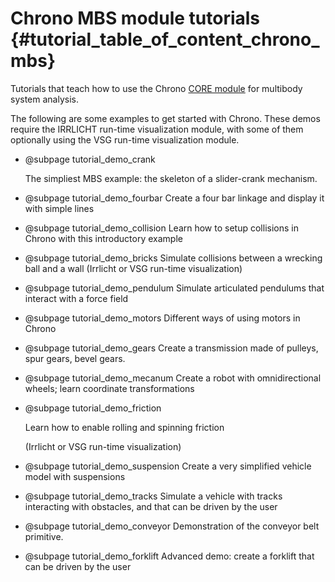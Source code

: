 Chrono MBS module tutorials         {#tutorial_table_of_content_chrono_mbs}
======================================

Tutorials that teach how to use the Chrono [CORE module](group__chrono.html) for multibody system analysis.

The following are some examples to get started with Chrono. 
These demos require the IRRLICHT run-time visualization module, with some of them optionally using the VSG run-time visualization module.

- @subpage  tutorial_demo_crank

  The simpliest MBS example: the skeleton of a slider-crank mechanism.
  
- @subpage  tutorial_demo_fourbar
  Create a four bar linkage and display it with simple lines 
  
- @subpage  tutorial_demo_collision
  Learn how to setup collisions in Chrono with this introductory example
  
- @subpage  tutorial_demo_bricks
  Simulate collisions between a wrecking ball and a wall
  (Irrlicht or VSG run-time visualization)
  
- @subpage  tutorial_demo_pendulum
  Simulate articulated pendulums that interact with a force field
  
- @subpage  tutorial_demo_motors
  Different ways of using motors in Chrono
  
- @subpage  tutorial_demo_gears
  Create a transmission made of pulleys, spur gears, bevel gears.
  
- @subpage  tutorial_demo_mecanum
  Create a robot with omnidirectional wheels; learn coordinate transformations
  
- @subpage  tutorial_demo_friction

  Learn how to enable rolling and spinning friction
  
  (Irrlicht or VSG run-time visualization)

- @subpage  tutorial_demo_suspension
  Create a very simplified vehicle model with suspensions
  
- @subpage  tutorial_demo_tracks
  Simulate a vehicle with tracks interacting with obstacles, and that can be driven by the user

- @subpage  tutorial_demo_conveyor
  Demonstration of the conveyor belt primitive.
  
- @subpage  tutorial_demo_forklift
  Advanced demo: create a forklift that can be driven by the user
  
  